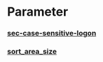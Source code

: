 Parameter
===

### [sec-case-sensitive-logon](./parameter/sec-case-sensitive-logon.md)
### [sort_area_size](./parameter/sort_area_size.md)

<br>
